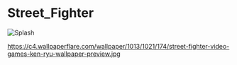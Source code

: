 # Street_Fighter

![Splash](https://user-images.githubusercontent.com/117922914/234644320-8df19f23-3a99-442a-a5d2-67a1e98589fa.png)


https://c4.wallpaperflare.com/wallpaper/1013/1021/174/street-fighter-video-games-ken-ryu-wallpaper-preview.jpg
